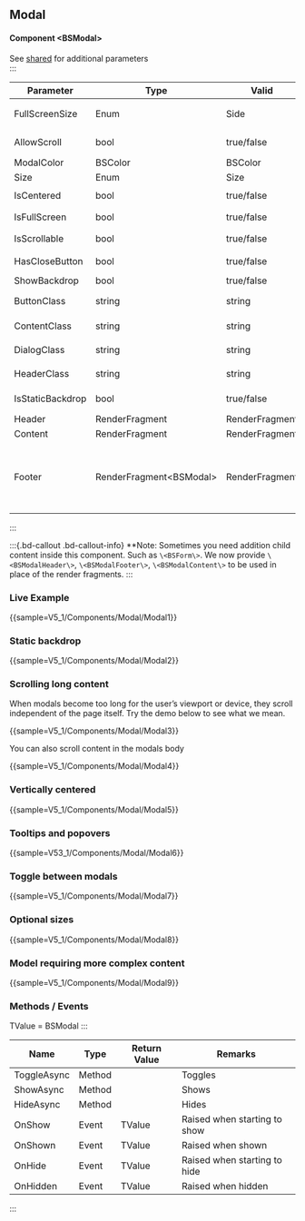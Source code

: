 ﻿## Modal
#### Component \<BSModal\>
See [shared](layout/shared) for additional parameters    
:::

| Parameter        | Type                    | Valid          | Remarks/Output                                                                       | 
|------------------|-------------------------|----------------|--------------------------------------------------------------------------------------|
| FullScreenSize   | Enum                    | Side           | `.modal-fullscreen-[]-down`                                                          | {.table-striped}
| AllowScroll      | bool                    | true/false     | Allows Body Scrolling                                                                | 
| ModalColor       | BSColor                 | BSColor        |                                                                                      |
| Size             | Enum                    | Size           | `.modal-[]`                                                                          |
| IsCentered       | bool                    | true/false     | `.modal-dialog-centered`                                                             |
| IsFullScreen     | bool                    | true/false     | `.modal-fullscreen`                                                                  |
| IsScrollable     | bool                    | true/false     | `.modal-dialog-scrollable`                                                           |
| HasCloseButton   | bool                    | true/false     | Includes `.btn-close`                                                                |
| ShowBackdrop     | bool                    | true/false     |                                                                                      |
| ButtonClass      | string                  | string         | custom class for the close button                                                    |
| ContentClass     | string                  | string         | custom class for `modal-body`                                                        |
| DialogClass      | string                  | string         | custom class for `modal-dialog`                                                      |
| HeaderClass      | string                  | string         | custom class for `modal-header`                                                      |
| IsStaticBackdrop | bool                    | true/false     | Ignores backdrop clicks                                                              |
| Header           | RenderFragment          | RenderFragment | Nested Content                                                                       |
| Content          | RenderFragment          | RenderFragment | Nested Content                                                                       |
| Footer           | RenderFragment\<BSModal\> | RenderFragment | Nested Content BSModal is assigned by a self reference you do not need to pass it. |

:::

:::{.bd-callout .bd-callout-info}
**Note: Sometimes you need addition child content inside this component. Such as `\<BSForm\>`. We now provide `\<BSModalHeader\>`, `\<BSModalFooter\>`, `\<BSModalContent\>` to be used in place of the render fragments.
:::

### Live Example

{{sample=V5_1/Components/Modal/Modal1}}

### Static backdrop

{{sample=V5_1/Components/Modal/Modal2}}

### Scrolling long content
When modals become too long for the user’s viewport or device, they scroll independent of the page itself. Try the demo below to see what we mean.

{{sample=V5_1/Components/Modal/Modal3}}

You can also scroll content in the modals body

{{sample=V5_1/Components/Modal/Modal4}}

### Vertically centered

{{sample=V5_1/Components/Modal/Modal5}}

### Tooltips and popovers

{{sample=V53_1/Components/Modal/Modal6}}

### Toggle between modals

{{sample=V5_1/Components/Modal/Modal7}}

### Optional sizes

{{sample=V5_1/Components/Modal/Modal8}}

### Model requiring more complex content

{{sample=V5_1/Components/Modal/Modal9}}

### Methods / Events
TValue = BSModal
:::

| Name        | Type   | Return Value | Remarks                      |
|-------------|--------|--------------|------------------------------|
| ToggleAsync | Method |              | Toggles                      |
| ShowAsync   | Method |              | Shows                        |
| HideAsync   | Method |              | Hides                        |
| OnShow      | Event  | TValue       | Raised when starting to show |
| OnShown     | Event  | TValue       | Raised when shown            |
| OnHide      | Event  | TValue       | Raised when starting to hide |
| OnHidden    | Event  | TValue       | Raised when hidden           |
:::
